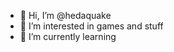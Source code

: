 - 👋 Hi, I’m @hedaquake
- 👀 I’m interested in games and stuff
- 🌱 I’m currently learning 
<!---
hedaquake/hedaquake is a ✨ special ✨ repository because its `README.md` (this file) appears on your GitHub profile.
You can click the Preview link to take a look at your changes.
--->
